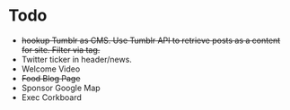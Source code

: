 Todo
====
- ~~hookup Tumblr as CMS. Use Tumblr API to retrieve posts as a content for site. Filter via tag.~~
- Twitter ticker in header/news.
- Welcome Video
- ~~Food Blog Page~~
- Sponsor Google Map
- Exec Corkboard



